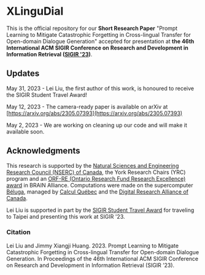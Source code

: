 # XLinguDial
This is the official repository for our **Short Research Paper** "Prompt Learning to Mitigate Catastrophic Forgetting in Cross-lingual Transfer for Open-domain Dialogue Generation" accepted for presentation at **the 46th International ACM SIGIR Conference on Research and Development in Information Retrieval ([SIGIR '23](https://sigir.org/sigir2023/))**.

## Updates
May 31, 2023 - Lei Liu, the first author of this work, is honoured to receive the SIGIR Student Travel Award!

May 12, 2023 - The camera-ready paper is available on arXiv at [https://arxiv.org/abs/2305.07393](https://arxiv.org/abs/2305.07393)

May 2, 2023 - We are working on cleaning up our code and will make it available soon.

## Acknowledgments
This research is supported by the [Natural Sciences and Engineering Research Council (NSERC) of Canada](https://www.nserc-crsng.gc.ca/index_eng.asp), the York Research Chairs (YRC) program and an [ORF-RE (Ontario Research Fund Research Excellence) award](https://www.ontario.ca/page/ontario-research-fund-research-excellence) in BRAIN Alliance. Computations were made on the supercomputer [Béluga](https://www.calculquebec.ca/en/communiques/beluga-a-supercomputer-for-science-2/), managed by [Calcul Québec](https://www.calculquebec.ca/en/) and the [Digital Research Alliance of Canada](https://alliancecan.ca/en).

Lei Liu is supported in part by the [SIGIR Student Travel Award](https://sigir.org/general-information/travel-grants/) for traveling to Taipei and presenting this work at SIGIR '23.

### Citation
Lei Liu and Jimmy Xiangji Huang. 2023. Prompt Learning to Mitigate Catastrophic Forgetting in Cross-lingual Transfer for Open-domain Dialogue Generation. In Proceedings of the 46th International ACM SIGIR Conference on Research and Development in Information Retrieval (SIGIR ’23).
